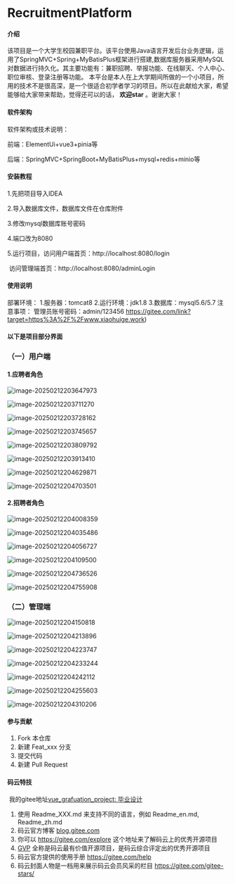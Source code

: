 # RecruitmentPlatform

#### 介绍

该项目是一个大学生校园兼职平台。该平台使用Java语言开发后台业务逻辑，运用了SpringMVC+Spring+MyBatisPlus框架进行搭建,数据库服务器采用MySQL对数据进行持久化。其主要功能有：兼职招聘、举报功能、在线聊天、个人中心、职位审核、登录注册等功能。 本平台是本人在上大学期间所做的一个小项目，所用的技术不是很高深，是一个很适合初学者学习的项目。所以在此献给大家，希望能够给大家带来帮助，觉得还可以的话， **欢迎star** 。谢谢大家！

#### 软件架构

软件架构或技术说明： 

前端：ElementUi+vue3+pinia等

后端：SpringMVC+SpringBoot+MyBatisPlus+mysql+redis+minio等

#### 安装教程

1.先把项目导入IDEA

2.导入数据库文件，数据库文件在仓库附件

 3.修改mysql数据库账号密码 

4.端口改为8080

 5.运行项目，访问用户端首页：http://localhost:8080/login

​						访问管理端首页：http://localhost:8080/adminLogin



#### 使用说明

部署环境： 1.服务器：tomcat8 2.运行环境：jdk1.8 3.数据库：mysql5.6/5.7 注意事项： 管理员账号密码：admin/123456 https://gitee.com/link?target=https%3A%2F%2Fwww.xiaohuige.work)

#### 以下是项目部分界面

### （一）用户端

#### 1.应聘者角色

![image-20250212203647973](C:\Users\86151\AppData\Roaming\Typora\typora-user-images\image-20250212203647973.png)

![image-20250212203711270](C:\Users\86151\AppData\Roaming\Typora\typora-user-images\image-20250212203711270.png)

![image-20250212203728162](C:\Users\86151\AppData\Roaming\Typora\typora-user-images\image-20250212203728162.png)

![image-20250212203745657](C:\Users\86151\AppData\Roaming\Typora\typora-user-images\image-20250212203745657.png)

![image-20250212203809792](C:\Users\86151\AppData\Roaming\Typora\typora-user-images\image-20250212203809792.png)

![image-20250212203913410](C:\Users\86151\AppData\Roaming\Typora\typora-user-images\image-20250212203913410.png)

![image-20250212204629871](C:\Users\86151\AppData\Roaming\Typora\typora-user-images\image-20250212204629871.png)

![image-20250212204703501](C:\Users\86151\AppData\Roaming\Typora\typora-user-images\image-20250212204703501.png)

#### 2.招聘者角色

![image-20250212204008359](C:\Users\86151\AppData\Roaming\Typora\typora-user-images\image-20250212204008359.png)

![image-20250212204035486](C:\Users\86151\AppData\Roaming\Typora\typora-user-images\image-20250212204035486.png)

![image-20250212204056727](C:\Users\86151\AppData\Roaming\Typora\typora-user-images\image-20250212204056727.png)

![image-20250212204109500](C:\Users\86151\AppData\Roaming\Typora\typora-user-images\image-20250212204109500.png)

![image-20250212204736526](C:\Users\86151\AppData\Roaming\Typora\typora-user-images\image-20250212204736526.png)

![image-20250212204755908](C:\Users\86151\AppData\Roaming\Typora\typora-user-images\image-20250212204755908.png)

### （二）管理端

![image-20250212204150818](C:\Users\86151\AppData\Roaming\Typora\typora-user-images\image-20250212204150818.png)

![image-20250212204213896](C:\Users\86151\AppData\Roaming\Typora\typora-user-images\image-20250212204213896.png)

![image-20250212204223747](C:\Users\86151\AppData\Roaming\Typora\typora-user-images\image-20250212204223747.png)

![image-20250212204233244](C:\Users\86151\AppData\Roaming\Typora\typora-user-images\image-20250212204233244.png)

![image-20250212204242112](C:\Users\86151\AppData\Roaming\Typora\typora-user-images\image-20250212204242112.png)

![image-20250212204255603](C:\Users\86151\AppData\Roaming\Typora\typora-user-images\image-20250212204255603.png)

![image-20250212204310206](C:\Users\86151\AppData\Roaming\Typora\typora-user-images\image-20250212204310206.png)

#### 参与贡献

1. Fork 本仓库
2. 新建 Feat_xxx 分支
3. 提交代码
4. 新建 Pull Request

#### 码云特技

​	我的gitee地址[vue_grafuation_project: 毕业设计](https://gitee.com/kk-yuanqu/vue_grafuation_project)

1. 使用 Readme_XXX.md 来支持不同的语言，例如 Readme_en.md, Readme_zh.md
2. 码云官方博客 [blog.gitee.com](https://blog.gitee.com/)
3. 你可以 https://gitee.com/explore 这个地址来了解码云上的优秀开源项目
4. [GVP](https://gitee.com/gvp) 全称是码云最有价值开源项目，是码云综合评定出的优秀开源项目
5. 码云官方提供的使用手册 https://gitee.com/help
6. 码云封面人物是一档用来展示码云会员风采的栏目 https://gitee.com/gitee-stars/